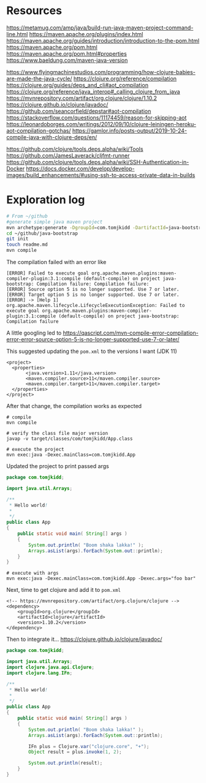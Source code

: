 # Resources

https://metamug.com/amp/java/build-run-java-maven-project-command-line.html
https://maven.apache.org/plugins/index.html
https://maven.apache.org/guides/introduction/introduction-to-the-pom.html
https://maven.apache.org/pom.html
https://maven.apache.org/pom.html#properties
https://www.baeldung.com/maven-java-version

https://www.flyingmachinestudios.com/programming/how-clojure-babies-are-made-the-java-cycle/
https://clojure.org/reference/compilation
https://clojure.org/guides/deps_and_cli#aot_compilation
https://clojure.org/reference/java_interop#_calling_clojure_from_java
https://mvnrepository.com/artifact/org.clojure/clojure/1.10.2
https://clojure.github.io/clojure/javadoc/
https://github.com/seancorfield/depstar#aot-compilation
https://stackoverflow.com/questions/11174459/reason-for-skipping-aot
https://leonardoborges.com/writings/2012/09/10/clojure-leiningen-heroku-aot-compilation-gotchas/
https://gamlor.info/posts-output/2019-10-24-compile-java-with-clojure-deps/en/

https://github.com/clojure/tools.deps.alpha/wiki/Tools
https://github.com/JamesLaverack/cljfmt-runner
https://github.com/clojure/tools.deps.alpha/wiki/SSH-Authentication-in-Docker
https://docs.docker.com/develop/develop-images/build_enhancements/#using-ssh-to-access-private-data-in-builds

# Exploration log

```bash
# From ~/github
#generate simple java maven project
mvn archetype:generate -DgroupId=com.tomjkidd -DartifactId=java-bootstrap -DarchetypeArtifactId=maven-archetype-quickstart -DinteractiveMode=false
cd ~/github/java-bootstrap
git init
touch readme.md
mvn compile
```

The compilation failed with an error like

```
[ERROR] Failed to execute goal org.apache.maven.plugins:maven-compiler-plugin:3.1:compile (default-compile) on project java-bootstrap: Compilation failure: Compilation failure:
[ERROR] Source option 5 is no longer supported. Use 7 or later.
[ERROR] Target option 5 is no longer supported. Use 7 or later.
[ERROR] -> [Help 1]
org.apache.maven.lifecycle.LifecycleExecutionException: Failed to execute goal org.apache.maven.plugins:maven-compiler-plugin:3.1:compile (default-compile) on project java-bootstrap: Compilation failure
```

A little googling led to https://qascript.com/mvn-compile-error-compilation-error-error-source-option-5-is-no-longer-supported-use-7-or-later/

This suggested updating the `pom.xml` to the versions I want (JDK 11)

```
<project>
  <properties>
       <java.version>1.11</java.version>
       <maven.compiler.source>11</maven.compiler.source>
       <maven.compiler.target>11</maven.compiler.target>
  </properties>
</project>
```

After that change, the compilation works as expected

```
# compile
mvn compile

# verify the class file major version
javap -v target/classes/com/tomjkidd/App.class

# execute the project
mvn exec:java -Dexec.mainClass=com.tomjkidd.App
```

Updated the project to print passed args

```java
package com.tomjkidd;

import java.util.Arrays;

/**
 * Hello world!
 *
 */
public class App
{
    public static void main( String[] args )
    {
        System.out.println( "Boom shaka lakka!" );
        Arrays.asList(args).forEach(System.out::println);
    }
}
```

```
# execute with args
mvn exec:java -Dexec.mainClass=com.tomjkidd.App -Dexec.args="foo bar"
```

Next, time to get clojure and add it to `pom.xml`

```
<!-- https://mvnrepository.com/artifact/org.clojure/clojure -->
<dependency>
    <groupId>org.clojure</groupId>
    <artifactId>clojure</artifactId>
    <version>1.10.2</version>
</dependency>
```

Then to integrate it... https://clojure.github.io/clojure/javadoc/

```java
package com.tomjkidd;

import java.util.Arrays;
import clojure.java.api.Clojure;
import clojure.lang.IFn;

/**
 * Hello world!
 *
 */
public class App
{
    public static void main( String[] args )
    {
        System.out.println( "Boom shaka lakka!" );
        Arrays.asList(args).forEach(System.out::println);

        IFn plus = Clojure.var("clojure.core", "+");
        Object result = plus.invoke(1, 2);

        System.out.println(result);
    }
}
```
